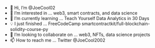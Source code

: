 - 👋 Hi, I’m @JoeCool02
- 👀 I’m interested in ... web3, smart contracts, and data science
- 🌱 I’m currently learning ... Teach Yourself Data Analytics in 30 Days
- 💡 I just finished ... FreeCodeCamp smartcontractkit/full-blockchain-solidity-course-py
- 💞️ I’m looking to collaborate on ... web3, NFTs, data science projects
- 📫 How to reach me ... Twitter @JoeCool2002

<!---
JoeCool02/JoeCool02 is a ✨ special ✨ repository because its `README.md` (this file) appears on your GitHub profile.
You can click the Preview link to take a look at your changes.
--->

